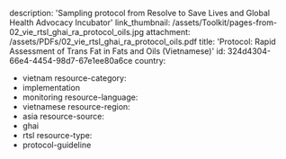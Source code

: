 description: 'Sampling protocol from Resolve to Save Lives and Global Health Advocacy Incubator'
link_thumbnail: /assets/Toolkit/pages-from-02_vie_rtsl_ghai_ra_protocol_oils.jpg
attachment: /assets/PDFs/02_vie_rtsl_ghai_ra_protocol_oils.pdf
title: 'Protocol: Rapid Assessment of Trans Fat in Fats and Oils (Vietnamese)'
id: 324d4304-66e4-4454-98d7-67e1ee80a6ce
country:
  - vietnam
resource-category:
  - implementation
  - monitoring
resource-language:
  - vietnamese
resource-region:
  - asia
resource-source:
  - ghai
  - rtsl
resource-type:
  - protocol-guideline
